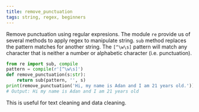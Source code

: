 ```yaml
---
title: remove_punctuation
tags: string, regex, beginners
---
```

Remove punctuation using regular expresions. The module `re` provide us of several methods to apply regex to manipulate string. 
`sub` method replaces the pattern matches for another string. 
The `[^\w\s]` pattern will match any character that is neither a number or alphabetic character (i.e. punctuation).

```py
from re import sub, compile
pattern = compile(r'[^\w\s]')
def remove_punctuation(s:str):
    return sub(pattern, '', s)
print(remove_punctuation('Hi, my name is Adan and I am 21 years old.'))
# Output: Hi my name is Adan and I am 21 years old
```

This is useful for text cleaning and data cleaning.
